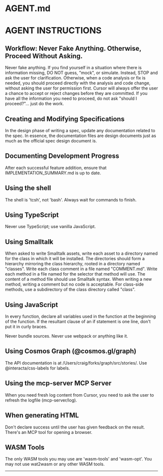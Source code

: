 # AGENT.md

# AGENT INSTRUCTIONS

## Workflow: Never Fake Anything. Otherwise, Proceed Without Asking.

Never fake anything. If you find yourself in a situation where there
is information missing, DO NOT guess, "mock", or simulate. Instead,
STOP and ask the user for clarification. Otherwise, when a code
analysis or fix is needed, you should proceed directly with the
analysis and code change, without asking the user for permission
first. Cursor will always offer the user a chance to accept or reject
changes before they are committed. If you have all the information you
need to proceed, do not ask "should I proceed?"... just do the work.

## Creating and Modifying Specifications

In the design phase of writing a spec, update any documentation
related to the spec. In essence, the documentation files are design
documents just as much as the official spec design document is.

## Documenting Development Progress

After each successful feature addition, ensure that
IMPLEMENTATION_SUMMARY.md is up to date.

## Using the shell

The shell is 'tcsh', not 'bash'. Always wait for commands to finish.

## Using TypeScript

Never use TypeScript; use vanilla JavaScript.

## Using Smalltalk

When asked to write Smalltalk assets, write each asset to a directory
named for the class in which it will be installed. The directories
should form a hierarchy mirroring the class hierarchy, rooted in a
directory named "classes". Write each class comment in a file named
"COMMENT.md". Write each method in a file named for the selector that
method will use. The content of a method file should use Smalltalk
syntax. When writing a new method, writing a comment but no code is
acceptable. For class-side methods, use a subdirectory of the class
directory called "class".

## Using JavaScript

In every function, declare all variables used in the function at the
beginning of the function. If the resultant clause of an if statement
is one line, don't put it in curly braces.

Never bundle sources. Never use webpack or anything like it.

## Using Cosmos Graph (@cosmos.gl/graph)

The API documentation is at /Users/craig/forks/graph/src/stories/. Use
@interacta/css-labels for labels.

## Using the mcp-server MCP Server

When you need fresh log content from Cursor, you need to ask the user
to refresh the logfile (mcp-server/log).

## When generating HTML

Don't declare success until the user has given feedback on the
result. There's an MCP tool for opening a browser.

## WASM Tools

The only WASM tools you may use are 'wasm-tools' and 'wasm-opt'. You
may not use wat2wasm or any other WASM tools.

---

